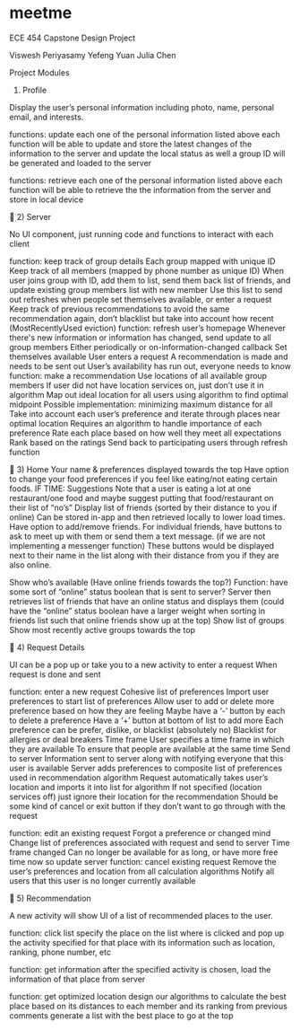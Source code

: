 # meetme
ECE 454 Capstone Design Project

Viswesh Periyasamy
Yefeng Yuan
Julia Chen


Project Modules


1)	Profile


Display the user’s personal information including photo, name, personal email, and interests.


functions: update each one of the personal information listed above
each function will be able to update and store the latest changes of the information to the server and update the local status as well
a group ID will be generated and loaded to the server


functions: retrieve each one of the personal information listed above
each function will be able to retrieve the the information from the server and store in local device





2)	Server


No UI component, just running code and functions to interact with each client


function: keep track of group details
Each group mapped with unique ID
Keep track of all members (mapped by phone number as unique ID)
When user joins group with ID, add them to list, send them back list of friends, and update existing group members list with new member
Use this list to send out refreshes when people set themselves available, or enter a request
Keep track of previous recommendations to avoid the same recommendation again, don’t blacklist but take into account how recent (MostRecentlyUsed eviction)
function: refresh user’s homepage
Whenever there's new information or information has changed, send update to all group members
Either periodically or on-information-changed callback
Set themselves available
User enters a request
A recommendation is made and needs to be sent out
User’s availability has run out, everyone needs to know
function: make a recommendation
Use locations of all available group members
If user did not have location services on, just don’t use it in algorithm
Map out ideal location for all users using algorithm to find optimal midpoint
Possible implementation: minimizing maximum distance for all
Take into account each user’s preference and iterate through places near optimal location
Requires an algorithm to handle importance of each preference
Rate each place based on how well they meet all expectations
Rank based on the ratings
Send back to participating users through refresh function





3)	Home
Your name & preferences displayed towards the top
Have option to change your food preferences if you feel like eating/not eating certain foods. 
IF TIME: Suggestions
Note that a user is eating a lot at one restaurant/one food and maybe suggest putting that food/restaurant on their list of “no’s”
Display list of friends (sorted by their distance to you if online)
Can be stored in-app and then retrieved locally to lower load times.
Have option to add/remove friends. 
For individual friends, have buttons to ask to meet up with them or send them a text message. (if we are not implementing a messenger function)
These buttons would be displayed next to their name in the list along with their distance from you if they are also online.


Show who’s available (Have online friends towards the top?)
Function: have some sort of “online” status boolean that is sent to server?
Server then retrieves list of friends that have an online status and displays them 
(could have the “online” status boolean have a larger weight when sorting in friends list such that online friends show up at the top)
Show list of groups
Show most recently active groups towards the top
	


	



4)	Request Details


UI can be a pop up or take you to a new activity to enter a request
	When request is done and sent


function: enter a new request
Cohesive list of preferences
Import user preferences to start list of preferences
Allow user to add or delete more preference based on how they are feeling
Maybe have a ‘-’ button by each to delete a preference
Have a ‘+’ button at bottom of list to add more
Each preference can be prefer, dislike, or blacklist (absolutely no)
Blacklist for allergies or deal breakers
Time frame
User specifies a time frame in which they are available
To ensure that people are available at the same time
Send to server
Information sent to server along with notifying everyone that this user is available
Server adds preferences to composite list of preferences used in recommendation algorithm
Request automatically takes user’s location and imports it into list for algorithm
If not specified (location services off) just ignore their location for the recommendation
Should be some kind of cancel or exit button if they don’t want to go through with the request


function: edit an existing request
Forgot a preference or changed mind
Change list of preferences associated with request and send to server
Time frame changed
Can no longer be available for as long, or have more free time now so update server
function: cancel existing request
Remove the user’s preferences and location from all calculation algorithms
Notify all users that this user is no longer currently available



5)	Recommendation


A new activity will show UI of a list of recommended places to the user.


function: click list
specify the place on the list where is clicked and pop up the activity specified for that place with its information such as location, ranking, phone number, etc


function: get information
after the specified activity is chosen, load the information of that place from server


function: get optimized location
design our algorithms to calculate the best place based on its distances to each member and its ranking from previous comments
generate a list with the best place to go at the top
